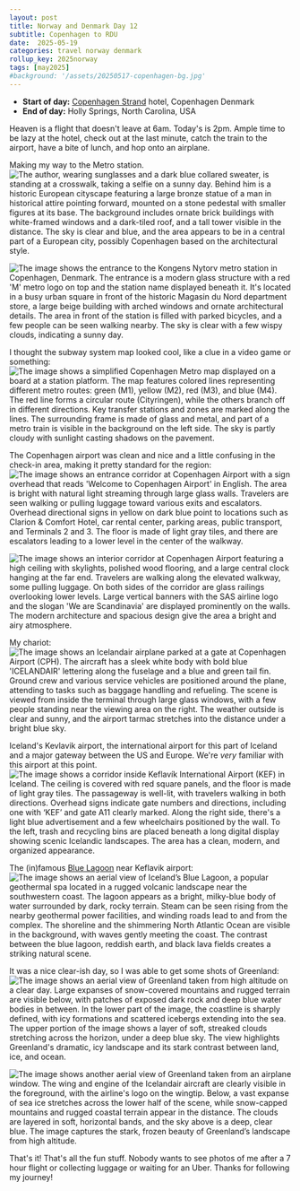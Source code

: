 ```yaml
---
layout: post
title: Norway and Denmark Day 12
subtitle: Copenhagen to RDU
date:  2025-05-19
categories: travel norway denmark
rollup_key: 2025norway
tags: [may2025]
#background: '/assets/20250517-copenhagen-bg.jpg'
---
```


- **Start of day:** [Copenhagen Strand](https://www.copenhagenstrand.com/) hotel, Copenhagen Denmark
- **End of day:** Holly Springs, North Carolina, USA

Heaven is a flight that doesn't leave at 6am. Today's is 2pm. Ample time to be lazy at the hotel, check out at the last minute, catch the train to the airport, have a bite of lunch, and hop onto an airplane. 

Making my way to the Metro station.
<img src="/assets/20250519-copenhagen1.jpg" alt="The author, wearing sunglasses and a dark blue collared sweater, is standing at a crosswalk, taking a selfie on a sunny day. Behind him is a historic European cityscape featuring a large bronze statue of a man in historical attire pointing forward, mounted on a stone pedestal with smaller figures at its base. The background includes ornate brick buildings with white-framed windows and a dark-tiled roof, and a tall tower visible in the distance. The sky is clear and blue, and the area appears to be in a central part of a European city, possibly Copenhagen based on the architectural style." />

<img src="/assets/20250519-copenhagen2.jpg" alt="The image shows the entrance to the Kongens Nytorv metro station in Copenhagen, Denmark. The entrance is a modern glass structure with a red 'M' metro logo on top and the station name displayed beneath it. It's located in a busy urban square in front of the historic Magasin du Nord department store, a large beige building with arched windows and ornate architectural details. The area in front of the station is filled with parked bicycles, and a few people can be seen walking nearby. The sky is clear with a few wispy clouds, indicating a sunny day." />

I thought the subway system map looked cool, like a clue in a video game or something:
<img src="/assets/20250519-copenhagen3.jpg" alt="The image shows a simplified Copenhagen Metro map displayed on a board at a station platform. The map features colored lines representing different metro routes: green (M1), yellow (M2), red (M3), and blue (M4). The red line forms a circular route (Cityringen), while the others branch off in different directions. Key transfer stations and zones are marked along the lines. The surrounding frame is made of glass and metal, and part of a metro train is visible in the background on the left side. The sky is partly cloudy with sunlight casting shadows on the pavement." />

The Copenhagen airport was clean and nice and a little confusing in the check-in area, making it pretty standard for the region:
<img src="/assets/20250519-copenhagen-airport1.jpg" alt="The image shows an entrance corridor at Copenhagen Airport with a sign overhead that reads 'Welcome to Copenhagen Airport' in English. The area is bright with natural light streaming through large glass walls. Travelers are seen walking or pulling luggage toward various exits and escalators. Overhead directional signs in yellow on dark blue point to locations such as Clarion & Comfort Hotel, car rental center, parking areas, public transport, and Terminals 2 and 3. The floor is made of light gray tiles, and there are escalators leading to a lower level in the center of the walkway." />

<img src="/assets/20250519-copenhagen-airport2.jpg" alt="The image shows an interior corridor at Copenhagen Airport featuring a high ceiling with skylights, polished wood flooring, and a large central clock hanging at the far end. Travelers are walking along the elevated walkway, some pulling luggage. On both sides of the corridor are glass railings overlooking lower levels. Large vertical banners with the SAS airline logo and the slogan 'We are Scandinavia' are displayed prominently on the walls. The modern architecture and spacious design give the area a bright and airy atmosphere." />

My chariot:
<img src="/assets/20250519-icelandair-plane.jpg" alt="The image shows an Icelandair airplane parked at a gate at Copenhagen Airport (CPH). The aircraft has a sleek white body with bold blue 'ICELANDAIR' lettering along the fuselage and a blue and green tail fin. Ground crew and various service vehicles are positioned around the plane, attending to tasks such as baggage handling and refueling. The scene is viewed from inside the terminal through large glass windows, with a few people standing near the viewing area on the right. The weather outside is clear and sunny, and the airport tarmac stretches into the distance under a bright blue sky." />

Iceland's Kevlavik airport, the international airport for this part of Iceland and a major gateway between the US and Europe. We're _very_ familiar with this airport at this point.
<img src="/assets/20250519-keflavik.jpg" alt="The image shows a corridor inside Keflavík International Airport (KEF) in Iceland. The ceiling is covered with red square panels, and the floor is made of light gray tiles. The passageway is well-lit, with travelers walking in both directions. Overhead signs indicate gate numbers and directions, including one with ‘KEF’ and gate A11 clearly marked. Along the right side, there's a light blue advertisement and a few wheelchairs positioned by the wall. To the left, trash and recycling bins are placed beneath a long digital display showing scenic Icelandic landscapes. The area has a clean, modern, and organized appearance." />

The (in)famous [Blue Lagoon](https://www.bluelagoon.com/) near Keflavik airport:
<img src="/assets/20250519-bluelagoon.jpg" alt="The image shows an aerial view of Iceland’s Blue Lagoon, a popular geothermal spa located in a rugged volcanic landscape near the southwestern coast. The lagoon appears as a bright, milky-blue body of water surrounded by dark, rocky terrain. Steam can be seen rising from the nearby geothermal power facilities, and winding roads lead to and from the complex. The shoreline and the shimmering North Atlantic Ocean are visible in the background, with waves gently meeting the coast. The contrast between the blue lagoon, reddish earth, and black lava fields creates a striking natural scene." />

It was a nice clear-ish day, so I was able to get some shots of Greenland:
<img src="/assets/20250519-greenland1.jpg" alt="The image shows an aerial view of Greenland taken from high altitude on a clear day. Large expanses of snow-covered mountains and rugged terrain are visible below, with patches of exposed dark rock and deep blue water bodies in between. In the lower part of the image, the coastline is sharply defined, with icy formations and scattered icebergs extending into the sea. The upper portion of the image shows a layer of soft, streaked clouds stretching across the horizon, under a deep blue sky. The view highlights Greenland's dramatic, icy landscape and its stark contrast between land, ice, and ocean." />

<img src="/assets/20250519-greenland2.jpg" alt="The image shows another aerial view of Greenland taken from an airplane window. The wing and engine of the Icelandair aircraft are clearly visible in the foreground, with the airline's logo on the wingtip. Below, a vast expanse of sea ice stretches across the lower half of the scene, while snow-capped mountains and rugged coastal terrain appear in the distance. The clouds are layered in soft, horizontal bands, and the sky above is a deep, clear blue. The image captures the stark, frozen beauty of Greenland’s landscape from high altitude." />

That's it! That's all the fun stuff. Nobody wants to see photos of me after a 7 hour flight or collecting luggage or waiting for an Uber. Thanks for following my journey! 